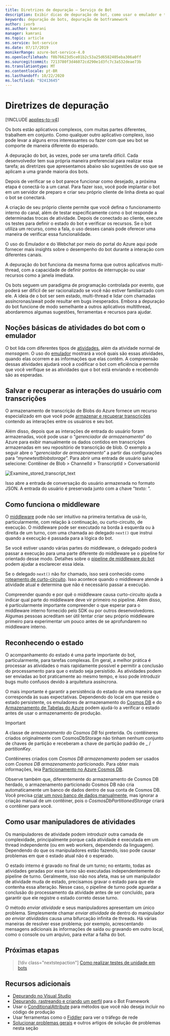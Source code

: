```yaml
---
title: Diretrizes de depuração – Serviço de Bot
description: Exibir dicas de depuração de bot, como usar o emulador e transcrições para inspecionar o comportamento. Compreenda os erros potenciais de middleware, estado e manipulador de atividade.
keywords: depuração de bots, depuração de botframework
author: ivorb
ms.author: kamrani
manager: kamrani
ms.topic: article
ms.service: bot-service
ms.date: 07/17/2019
monikerRange: azure-bot-service-4.0
ms.openlocfilehash: f0b76623d5ce01b2c53a25d6582405eba306a0ff
ms.sourcegitcommit: 7213780f3d46072cd290e1d3fc7c3a532deae73b
ms.translationtype: MT
ms.contentlocale: pt-BR
ms.lasthandoff: 10/22/2020
ms.locfileid: "92413645"
---
```

# <a name="debugging-guidelines"></a>Diretrizes de depuração

[!INCLUDE [applies-to-v4](../includes/applies-to-v4-current.md)]

Os bots estão aplicativos complexos, com muitas partes diferentes, trabalhem em conjunto. Como qualquer outro aplicativo complexo, isso pode levar a alguns erros interessantes ou fazer com que seu bot se comporte de maneira diferente do esperado.

A depuração do bot, às vezes, pode ser uma tarefa difícil. Cada desenvolvedor tem sua própria maneira preferencial para realizar essa tarefa; as diretrizes que apresentamos abaixo são sugestões de uso que se aplicam a uma grande maioria dos bots.

Depois de verificar se o bot parece funcionar como desejado, a próxima etapa é conectá-lo a um canal. Para fazer isso, você pode implantar o bot em um servidor de preparo e criar seu próprio cliente de linha direta ao qual o bot se conectará.
<!--IBTODO [Direct Line client](bot-builder-howto-direct-line.md)-->

A criação de seu próprio cliente permite que você defina o funcionamento interno do canal, além de testar especificamente como o bot responde a determinadas trocas de atividade. Depois de conectado ao cliente, execute os testes para definir o estado do bot e verificar os recursos. Se o bot utiliza um recurso, como a fala, o uso desses canais pode oferecer uma maneira de verificar essa funcionalidade.

O uso do Emulador e do Webchat por meio do portal do Azure aqui pode fornecer mais insights sobre o desempenho do bot durante a interação com diferentes canais.

A depuração do bot funciona da mesma forma que outros aplicativos multi-thread, com a capacidade de definir pontos de interrupção ou usar recursos como a janela imediata.

Os bots seguem um paradigma de programação controlada por evento, que poderá ser difícil de ser racionalizado se você não estiver familiarizado com ele. A ideia de o bot ser sem estado, multi-thread e lidar com chamadas assíncronas/await pode resultar em bugs inesperados. Embora a depuração do bot funcione de modo semelhante a outros aplicativos multithread, abordaremos algumas sugestões, ferramentas e recursos para ajudar.

## <a name="understanding-bot-activities-with-the-emulator"></a>Noções básicas de atividades do bot com o emulador

O bot lida com diferentes tipos de [atividades](bot-builder-basics.md#the-activity-processing-stack), além da atividade normal de _mensagem_. O uso do [emulador](../bot-service-debug-emulator.md) mostrará a você quais são essas atividades, quando elas ocorrem e as informações que elas contêm. A compreensão dessas atividades ajudará você a codificar o bot com eficiência e permite que você verifique se as atividades que o bot está enviando e recebendo são as esperadas.

## <a name="saving-and-retrieving-user-interactions-with-transcripts"></a>Salvar e recuperar as interações do usuário com transcrições

O armazenamento de transcrição de Blobs do Azure fornece um recurso especializado em que você pode [armazenar e recuperar transcrições](bot-builder-howto-v4-storage.md) contendo as interações entre os usuários e seu bot.

Além disso, depois que as interações de entrada do usuário foram armazenadas, você pode usar o “_gerenciador de armazenamento_” do Azure para exibir manualmente os dados contidos em transcrições armazenadas em seu repositório de transcrição de blob. O exemplo a seguir abre o “_gerenciador de armazenamento_” a partir das configurações para “_mynewtestblobstorage_”. Para abrir uma entrada de usuário salva selecione:    Contêiner de Blob > ChannelId > TranscriptId > ConversationId

![Examine_stored_transcript_text](./media/examine_transcript_text_in_azure.png)

Isso abre a entrada de conversação do usuário armazenada no formato JSON. A entrada do usuário é preservada junto com a chave “_texto:_ ”.

## <a name="how-middleware-works"></a>Como funciona o middleware

O [middleware](bot-builder-concept-middleware.md) pode não ser intuitivo na primeira tentativa de usá-lo, particularmente, com relação à continuação, ou curto-circuito, de execução. O middleware pode ser executado na borda à esquerda ou à direita de um turno, com uma chamada ao delegado `next()` que instrui quando a execução é passada para a lógica do bot.

Se você estiver usando várias partes do middleware, o delegado poderá passar a execução para uma parte diferente do middleware se o pipeline for orientado desse modo. Detalhes sobre o [pipeline de middleware do bot](bot-builder-concept-middleware.md#the-bot-middleware-pipeline) podem ajudar a esclarecer essa ideia.

Se o delegado `next()` não for chamado, isso será conhecido como [roteamento de curto-circuito](bot-builder-concept-middleware.md#short-circuiting). Isso acontece quando o middleware atende à atividade atual e determina que não é necessário passar a execução.

Compreender quando e por quê o middleware causa curto-circuito ajuda a indicar qual parte do middleware deve vir primeiro no pipeline. Além disso, é particularmente importante compreender o que esperar para o middleware interno fornecido pelo SDK ou por outros desenvolvedores. Algumas pessoas acreditam ser útil tentar criar seu próprio middleware primeiro para experimentar um pouco antes de se aprofundarem no middleware interno.

<!-- Snip: QnA was once implemented as middleware.
For example [QnA maker](bot-builder-howto-qna.md) is designed to handle certain interactions and short-circuit the pipeline when it does, which can be confusing when first learning how to use it.
-->

## <a name="understanding-state"></a>Reconhecendo o estado

O acompanhamento do estado é uma parte importante do bot, particularmente, para tarefas complexas. Em geral, a melhor prática é processar as atividades o mais rapidamente possível e permitir a conclusão do processamento para que o estado seja persistido. As atividades podem ser enviadas ao bot praticamente ao mesmo tempo, e isso pode introduzir bugs muito confusos devido à arquitetura assíncrona.

O mais importante é garantir a persistência do estado de uma maneira que corresponda às suas expectativas. Dependendo do local em que reside o estado persistente, os emuladores de armazenamento do [Cosmos DB](https://docs.microsoft.com/azure/cosmos-db/local-emulator) e do [Armazenamento de Tabelas do Azure](https://docs.microsoft.com/azure/storage/common/storage-use-emulator) podem ajudá-lo a verificar o estado antes de usar o armazenamento de produção.

>[!IMPORTANT]
> A classe de _armazenamento do Cosmos DB_ foi preterida. Os contêineres criados originalmente com CosmosDbStorage não tinham nenhum conjunto de chaves de partição e receberam a chave de partição padrão de _ \/ _partitionKey_.
>
> Contêineres criados com _Cosmos DB armazenamento_ podem ser usados com _Cosmos DB armazenamento particionado_. Para obter mais informações, leia [Particionamento no Azure Cosmos DB](https://aka.ms/azure-cosmosdb-partitioning-overview).
>
> Observe também que, diferentemente do armazenamento de Cosmos DB herdado, o armazenamento particionado Cosmos DB não cria automaticamente um banco de dados dentro de sua conta de Cosmos DB. Você precisa [criar um novo banco de dados manualmente](https://docs.microsoft.com/azure/cosmos-db/create-cosmosdb-resources-portal), mas ignorar a criação manual de um contêiner, pois o _CosmosDbPartitionedStorage_ criará o contêiner para você.

## <a name="how-to-use-activity-handlers"></a>Como usar manipuladores de atividades

Os manipuladores de atividade podem introduzir outra camada de complexidade, principalmente porque cada atividade é executada em um thread independente (ou em web workers, dependendo da linguagem). Dependendo do que os manipuladores estão fazendo, isso pode causar problemas em que o estado atual não é o esperado.

O estado interno é gravado no final de um turno; no entanto, todas as atividades geradas por esse turno são executadas independentemente do pipeline de turno. Geralmente, isso não nos afeta, mas se um manipulador de atividade muda de estado, precisamos gravar o estado para que ele contenha essa alteração. Nesse caso, o pipeline de turno pode aguardar a conclusão do processamento da atividade antes de ser concluído, para garantir que ele registre o estado correto desse turno.

O método _enviar atividade_ e seus manipuladores apresentam um único problema. Simplesmente chamar _enviar atividade_ de dentro do manipulador _ao enviar atividades_ causa uma bifurcação infinita de threads. Há várias maneiras de resolver esse problema; por exemplo, acrescentando mensagens adicionais às informações de saída ou gravando em outro local, como o console ou um arquivo, para evitar a falha do bot.

## <a name="next-steps"></a>Próximas etapas

> [!div class="nextstepaction"]
> [Como realizar testes de unidade em bots](unit-test-bots.md)

## <a name="additional-resources"></a>Recursos adicionais

* [Depurando no Visual Studio](https://docs.microsoft.com/visualstudio/debugger/index)
* [Depurando, rastreando e criando um perfil](https://docs.microsoft.com/dotnet/framework/debug-trace-profile/) para o Bot Framework
* Usar o [ConditionalAttribute](https://docs.microsoft.com/dotnet/api/system.diagnostics.conditionalattribute?view=netcore-2.0) para métodos que você não deseja incluir no código de produção
* Usar ferramentas como o [Fiddler](https://www.telerik.com/fiddler) para ver o tráfego de rede
* [Solucionar problemas gerais](../bot-service-troubleshoot-bot-configuration.md) e outros artigos de solução de problemas nesta seção
